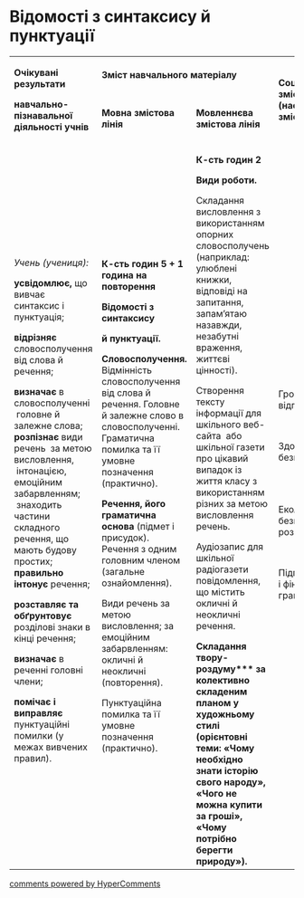 <div id="hypercomments_widget" class="js-hypercomments-widget invisible"></div>

# Відомості  з синтаксису й пунктуації

<table>
<tbody>
<tr>
<td rowspan="2">
<p><strong>Очікувані результати</strong></p>
<p><strong>навчально-пізнавальної діяльності учнів </strong></p>
</td>
<td colspan="2">
<p><strong>Зміст навчального матеріалу </strong></p>
</td>
<td rowspan="2">
<p><strong>Соціокультурна змістова лінія (наскрізні змістові лінії)</strong></p>
</td>
<td rowspan="2">
<p><strong>Діяльнісна змістова лінія (компетентності)</strong></p>
</td>
</tr>
<tr>
<td>
<p><strong>Мовна змістова лінія</strong></p>
</td>
<td>
<p><strong>Мовленнєва змістова лінія</strong></p>
</td>
</tr>
<tr>
<td>
<p><em><span>Учень (учениця):</span></em></p>
<p><strong>усвідомлює,</strong> <span>що вивчає синтаксис і пунктуація; </span></p>
<p><strong>відрізняє</strong><span> словосполучення від слова й речення;</span></p>
<strong>визначає </strong><span>в словосполученні &nbsp;головне й залежне слова;</span>
<strong>розпізнає </strong><span>види речень &nbsp;за метою висловлення, &nbsp;інтонацією, емоційним забарвленням; &nbsp;знаходить частини складного речення, що мають будову простих; </span>
<strong>правильно інтонує </strong><span>речення;</span>
<p><strong>розставляє та</strong> <strong>обґрунтовує </strong><span>розділові знаки в кінці речення;</span></p>
<p><strong>визначає</strong><span> в реченні головні члени;</span></p>
<strong>помічає і виправляє </strong><span>пунктуаційні помилки (у межах вивчених правил). </span>
</td>
<td>
<p><strong>К-сть годин 5 + 1 година на повторення</strong></p>
<p><strong>Відомості з синтаксису </strong></p>
<p><strong>й пунктуації.</strong></p>
<p><strong> Словосполучення. </strong><span>Відмінність словосполучення від слова й речення. Головне й залежне слово в словосполученні. Граматична помилка та її умовне позначення (практично).</span></p>
<p><strong>Речення, його граматична основа</strong><span> (підмет і присудок). Речення з одним головним членом (загальне ознайомлення). &nbsp;</span></p>
<p><span>Види речень за метою висловлення; за емоційним забарвленням: окличні й неокличні (повторення). </span></p>
<p><span>Пунктуаційна помилка та її умовне позначення (практично).</span></p>
</td>
<td>
<p><strong>К-сть годин 2</strong></p>
<p><strong>Види роботи.</strong></p>
<p><span>Складання висловлення з використанням опорних словосполучень (наприклад: улюблені книжки, відповіді на запитання, запам&rsquo;ятаю назавжди, незабутні враження, життєві цінності).</span></p>
<p><span> Створення тексту інформації для шкільного веб-сайта &nbsp;або шкільної газети про цікавий випадок із життя класу з використанням різних за метою висловлення речень.</span></p>
<p><span>Аудіозапис для шкільної радіогазети повідомлення, що містить окличні й неокличні речення.</span></p>
<strong>Складання твору-роздуму*** за колективно складеним планом у художньому стилі (орієнтовні теми: &laquo;Чому необхідно знати історію свого народу&raquo;, &laquo;Чого не можна купити за гроші&raquo;, &laquo;Чому потрібно берегти природу&raquo;). &nbsp;</strong>
</td>
<td rowspan="4">
<p><span>Громадянська відповідальність</span></p>
<br />
<p><span>Здоров&rsquo;я і безпека</span></p>
<br /><br />
<p><span>Екологічна безпека і сталий розвиток</span></p>
<br />
<p><span>Підприємливість і фінансова грамотність</span></p>
<br /><br /></td>
<td rowspan="4">
<p><strong>СДМ</strong></p>
<br /><br />
<p><strong>ІКК</strong></p>
<br />
<p><strong>СГК</strong></p>
<br />
<p><strong>УВВЖ</strong></p>
<br />
<p><strong>КПНТ</strong></p>
<br />
<p><strong>ЗКК</strong></p>
<br /><br />
<p><strong>ПК</strong></p>
<br />
<p><strong>ЗЗК</strong></p>
<br /><br /><br /><br /></td>
</tr>
</tbody>
</table>

<div class="js-hypercomments-container">
<a href="http://hypercomments.com" class="hc-link" title="comments widget">comments powered by HyperComments</a>
</div>